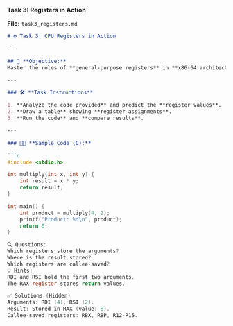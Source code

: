  **Task 3: Registers in Action**

**File:** `task3_registers.md`

```markdown
# ⚙️ Task 3: CPU Registers in Action  

---

## 🎯 **Objective:**  
Master the roles of **general-purpose registers** in **x86-64 architecture**.

---

### 🛠️ **Task Instructions**

1. **Analyze the code provided** and predict the **register values**.  
2. **Draw a table** showing **register assignments**.  
3. **Run the code** and **compare results**.

---

### 🧑‍💻 **Sample Code (C):**

```c
#include <stdio.h>

int multiply(int x, int y) {
    int result = x * y;
    return result;
}

int main() {
    int product = multiply(4, 2);
    printf("Product: %d\n", product);
    return 0;
}

🔍 Questions:
Which registers store the arguments?
Where is the result stored?
Which registers are callee-saved?
💡 Hints:
RDI and RSI hold the first two arguments.
The RAX register stores return values.

✅ Solutions (Hidden)
Arguments: RDI (4), RSI (2).
Result: Stored in RAX (value: 8).
Callee-saved registers: RBX, RBP, R12-R15.


